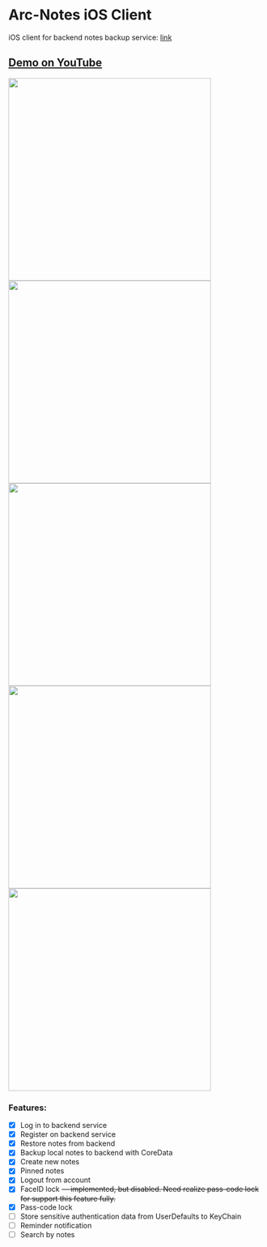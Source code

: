 # Arc-Notes iOS Client
iOS client for backend notes backup service: [link](https://github.com/ArcNotes/arc-notes-backup)
## [Demo on YouTube](https://youtu.be/TQFy7RhmfY0)
<img src="https://theimless.me/uploads/images/500-100f824bad71309bc92ffedf6f01d22b.PNG" width=400/> <img src="https://theimless.me/uploads/images/465-43429e5c3a21ee842bd604510f52ca2f.PNG" width=400>
<img src="https://theimless.me/uploads/images/912-54007c6d18f02a001284507e7f4e2a3d.PNG" width=400> <img src="https://theimless.me/uploads/images/462-f0eb0645b48077002f760488434f36e9.PNG" width=400>
<img src="https://theimless.me/uploads/images/789-a76653de8b2997d81e83d0ec69eb8194.PNG" width=400>

### Features:
- [x] Log in to backend service
- [x] Register on backend service
- [x] Restore notes from backend
- [x] Backup local notes to backend with CoreData
- [x] Create new notes
- [x] Pinned notes
- [x] Logout from account
- [x] FaceID lock ~~— implemented, but disabled. Need realize pass-code lock for support this feature fully.~~
- [x] Pass-code lock
- [ ] Store sensitive authentication data from UserDefaults to KeyChain
- [ ] Reminder notification
- [ ] Search by notes